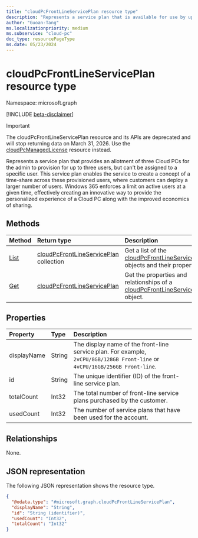 ```yaml
---
title: "cloudPcFrontLineServicePlan resource type"
description: "Represents a service plan that is available for use by up to three users."
author: "Guoan-Tang"
ms.localizationpriority: medium
ms.subservice: "cloud-pc"
doc_type: resourcePageType
ms.date: 05/23/2024
---
```


# cloudPcFrontLineServicePlan resource type

Namespace: microsoft.graph

[!INCLUDE [beta-disclaimer](../../includes/beta-disclaimer.md)]

> [!IMPORTANT]
> The cloudPcFrontLineServicePlan resource and its APIs are deprecated and will stop returning data on March 31, 2026. Use the [cloudPcManagedLicense](cloudpcmanagedlicense.md) resource instead.

Represents a service plan that provides an allotment of three Cloud PCs for the admin to provision for up to three users, but can't be assigned to a specific user. This service plan enables the service to create a concept of a time-share across these provisioned users, where customers can deploy a larger number of users. Windows 365 enforces a limit on active users at a given time, effectively creating an innovative way to provide the personalized experience of a Cloud PC along with the improved economics of sharing.

## Methods

|Method|Return type|Description|
|:---|:---|:---|
|[List](../api/virtualendpoint-list-frontlineserviceplans.md)|[cloudPcFrontLineServicePlan](../resources/cloudpcfrontlineserviceplan.md) collection|Get a list of the [cloudPcFrontLineServicePlan](../resources/cloudpcfrontlineserviceplan.md) objects and their properties.|
|[Get](../api/cloudpcfrontlineserviceplan-get.md)|[cloudPcFrontLineServicePlan](../resources/cloudpcfrontlineserviceplan.md)|Get the properties and relationships of a [cloudPcFrontLineServicePlan](../resources/cloudpcfrontlineserviceplan.md) object.|

## Properties

|Property|Type|Description|
|:---|:---|:---|
|displayName|String|The display name of the front-line service plan. For example, `2vCPU/8GB/128GB Front-line` or `4vCPU/16GB/256GB Front-line`.|
|id|String|The unique identifier (ID) of the front-line service plan.|
|totalCount|Int32|The total number of front-line service plans purchased by the customer.|
|usedCount|Int32|The number of service plans that have been used for the account.|

## Relationships

None.

## JSON representation

The following JSON representation shows the resource type.
<!-- {
  "blockType": "resource",
  "keyProperty": "id",
  "@odata.type": "microsoft.graph.cloudPcFrontLineServicePlan",
  "openType": false
}
-->
``` json
{
  "@odata.type": "#microsoft.graph.cloudPcFrontLineServicePlan",
  "displayName": "String",
  "id": "String (identifier)",
  "usedCount": "Int32",
  "totalCount": "Int32"
}
```
